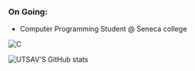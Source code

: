 <h3>
 On Going: 
 </h3> 
 <ul>
 <li>Computer Programming Student @ Seneca college </li>
</ul>



![C](https://img.shields.io/badge/c-%2300599C.svg?style=for-the-badge&logo=c&logoColor=white)



![UTSAV'S GitHub stats](https://github-readme-stats.vercel.app/api?username=ZososoUtsav&show_icons=true&theme=transparent)
